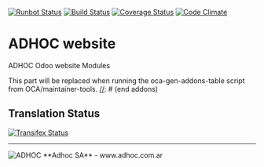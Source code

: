 [![Runbot Status](http://runbot.adhoc.com.ar/runbot/badge/flat/39/9.0.svg)](http://runbot.adhoc.com.ar/runbot/repo/github-com-ingadhoc-website-39)
[![Build Status](https://travis-ci.org/ingadhoc/website.svg?branch=9.0)](https://travis-ci.org/ingadhoc/website)
[![Coverage Status](https://coveralls.io/repos/ingadhoc/website/badge.png?branch=9.0)](https://coveralls.io/r/ingadhoc/website?branch=9.0)
[![Code Climate](https://codeclimate.com/github/ingadhoc/website/badges/gpa.svg)](https://codeclimate.com/github/ingadhoc/website)

# ADHOC website

ADHOC Odoo website Modules

[//]: # (addons)
This part will be replaced when running the oca-gen-addons-table script from OCA/maintainer-tools.
[//]: # (end addons)

Translation Status
------------------
[![Transifex Status](https://www.transifex.com/projects/p/ingadhoc-website-9-0/chart/image_png)](https://www.transifex.com/projects/p/ingadhoc-website-9-0)

----

<img alt="ADHOC" src="http://fotos.subefotos.com/83fed853c1e15a8023b86b2b22d6145bo.png" />
**Adhoc SA** - www.adhoc.com.ar
